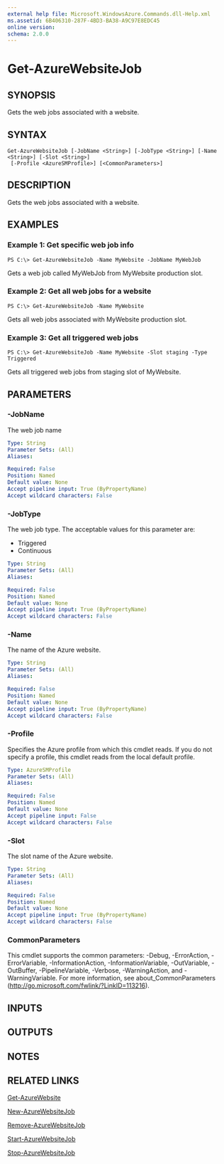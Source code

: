 ```yaml
---
external help file: Microsoft.WindowsAzure.Commands.dll-Help.xml
ms.assetid: 6B406310-287F-4BD3-BA38-A9C97E8EDC45
online version: 
schema: 2.0.0
---
```


# Get-AzureWebsiteJob

## SYNOPSIS
Gets the web jobs associated with a website.

## SYNTAX

```
Get-AzureWebsiteJob [-JobName <String>] [-JobType <String>] [-Name <String>] [-Slot <String>]
 [-Profile <AzureSMProfile>] [<CommonParameters>]
```

## DESCRIPTION
Gets the web jobs associated with a website.

## EXAMPLES

### Example 1: Get specific web job info
```
PS C:\> Get-AzureWebsiteJob -Name MyWebsite -JobName MyWebJob
```

Gets a web job called MyWebJob from MyWebsite production slot.

### Example 2: Get all web jobs for a website
```
PS C:\> Get-AzureWebsiteJob -Name MyWebsite
```

Gets all web jobs associated with MyWebsite production slot.

### Example 3: Get all triggered web jobs
```
PS C:\> Get-AzureWebsiteJob -Name MyWebsite -Slot staging -Type Triggered
```

Gets all triggered web jobs from staging slot of MyWebsite.

## PARAMETERS

### -JobName
The web job name

```yaml
Type: String
Parameter Sets: (All)
Aliases: 

Required: False
Position: Named
Default value: None
Accept pipeline input: True (ByPropertyName)
Accept wildcard characters: False
```

### -JobType
The web job type.
The acceptable values for this parameter are:

- Triggered
- Continuous

```yaml
Type: String
Parameter Sets: (All)
Aliases: 

Required: False
Position: Named
Default value: None
Accept pipeline input: True (ByPropertyName)
Accept wildcard characters: False
```

### -Name
The name of the Azure website.

```yaml
Type: String
Parameter Sets: (All)
Aliases: 

Required: False
Position: Named
Default value: None
Accept pipeline input: True (ByPropertyName)
Accept wildcard characters: False
```

### -Profile
Specifies the Azure profile from which this cmdlet reads.
If you do not specify a profile, this cmdlet reads from the local default profile.

```yaml
Type: AzureSMProfile
Parameter Sets: (All)
Aliases: 

Required: False
Position: Named
Default value: None
Accept pipeline input: False
Accept wildcard characters: False
```

### -Slot
The slot name of the Azure website.

```yaml
Type: String
Parameter Sets: (All)
Aliases: 

Required: False
Position: Named
Default value: None
Accept pipeline input: True (ByPropertyName)
Accept wildcard characters: False
```

### CommonParameters
This cmdlet supports the common parameters: -Debug, -ErrorAction, -ErrorVariable, -InformationAction, -InformationVariable, -OutVariable, -OutBuffer, -PipelineVariable, -Verbose, -WarningAction, and -WarningVariable. For more information, see about_CommonParameters (<http://go.microsoft.com/fwlink/?LinkID=113216>).

## INPUTS

## OUTPUTS

## NOTES

## RELATED LINKS

[Get-AzureWebsite](./Get-AzureWebsite.md)

[New-AzureWebsiteJob](./New-AzureWebsiteJob.md)

[Remove-AzureWebsiteJob](./Remove-AzureWebsiteJob.md)

[Start-AzureWebsiteJob](./Start-AzureWebsiteJob.md)

[Stop-AzureWebsiteJob](./Stop-AzureWebsiteJob.md)


